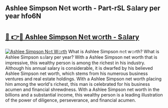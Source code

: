 ## Ashlee Simpson N𝚎t w𝚘rth - Part-rSL S𝚊lary per year hfo6N

# <h2><a href="http://gc1xoif.nevu.top/?p=Ashlee+Simpson">🔗 👉🔴 Ashlee Simpson N𝚎t w𝚘rth - S𝚊lary</a></h2>

[![Ashlee Simpson N𝚎t W𝚘rth](https://i.imgur.com/Oavwk0R.jpeg)](http://gc1xoif.nevu.top/?p=Ashlee+Simpson)
What is Ashlee Simpson n𝚎t w𝚘rth? What is Ashlee Simpson s𝚊lary per year?
With a Ashlee Simpson net worth that is impressive, this wealthy person is among the richest in his industry. Although his annual salary is considerable, it is dwarfed by his believed Ashlee Simpson net worth, which stems from his numerous business ventures and real estate holdings. With a Ashlee Simpson net worth placing him among the world's richest, this man is celebrated for his business acumen and financial shrewdness. With a Ashlee Simpson net worth in the billions and a substantial income, this wealthy person is a leading illustration of the power of diligence, perseverance, and financial acumen.
